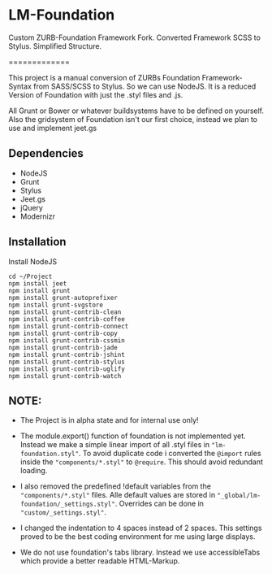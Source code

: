 LM-Foundation
=============

Custom ZURB-Foundation Framework Fork. Converted Framework SCSS to Stylus. Simplified Structure.

=============

This project is a manual conversion of ZURBs Foundation Framework-Syntax from SASS/SCSS to Stylus. So we can use NodeJS.
It is a reduced Version of Foundation with just the .styl files and .js.

All Grunt or Bower or whatever buildsystems have to be defined on yourself. Also the gridsystem of Foundation isn't our first choice, instead we plan to use and implement jeet.gs

Dependencies
------------
- NodeJS
- Grunt
- Stylus
- Jeet.gs
- jQuery
- Modernizr

Installation
------------

Install NodeJS
```
cd ~/Project
npm install jeet
npm install grunt
npm install grunt-autoprefixer
npm install grunt-svgstore
npm install grunt-contrib-clean
npm install grunt-contrib-coffee
npm install grunt-contrib-connect
npm install grunt-contrib-copy
npm install grunt-contrib-cssmin
npm install grunt-contrib-jade
npm install grunt-contrib-jshint
npm install grunt-contrib-stylus
npm install grunt-contrib-uglify
npm install grunt-contrib-watch
```

NOTE:
-----------
- The Project is in alpha state and for internal use only!

- The module.export() function of foundation is not implemented yet. Instead we make a simple linear import of all .styl files in ```"lm-foundation.styl"```. To avoid duplicate code i converted the ```@import``` rules inside the ```"components/*.styl"``` to ```@require```. This should avoid redundant loading.

- I also removed the predefined !default variables from the ```"components/*.styl"``` files. Alle default values are stored in ```"_global/lm-foundation/_settings.styl"```. Overrides can be done in ```"custom/_settings.styl"```.

- I changed the indentation to 4 spaces instead of 2 spaces. This settings proved to be the best coding environment for me using large displays.

- We do not use foundation's tabs library. Instead we use accessibleTabs which provide a better readable HTML-Markup.

